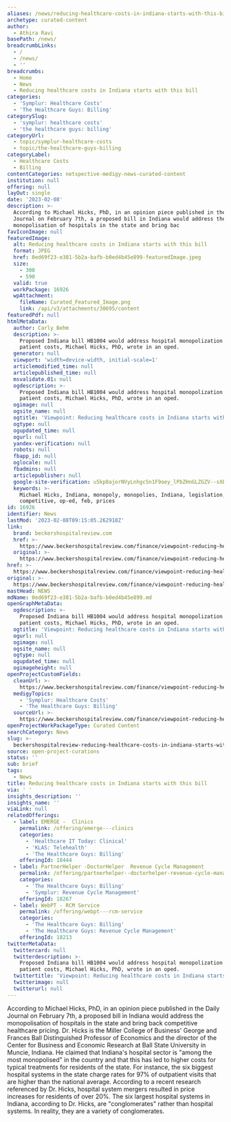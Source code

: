 ```yaml
---
aliases: /news/reducing-healthcare-costs-in-indiana-starts-with-this-bill
archetype: curated-content
author:
  - Athira Ravi
basePath: /news/
breadcrumbLinks:
  - /
  - /news/
  - ''
breadcrumbs:
  - Home
  - News
  - Reducing healthcare costs in Indiana starts with this bill
categories:
  - 'Symplur: Healthcare Costs'
  - 'The Healthcare Guys: Billing'
categorySlug:
  - 'symplur: healthcare costs'
  - 'the healthcare guys: billing'
categoryUrl:
  - topic/symplur-healthcare-costs
  - topic/the-healthcare-guys-billing
categoryLabel:
  - Healthcare Costs
  - Billing
contentCategories: netspective-medigy-news-curated-content
institution: null
offering: null
layOut: single
date: '2023-02-08'
description: >-
  According to Michael Hicks, PhD, in an opinion piece published in the Daily
  Journal on February 7th, a proposed bill in Indiana would address the
  monopolisation of hospitals in the state and bring bac
favIconImage: null
featuredImage:
  alt: Reducing healthcare costs in Indiana starts with this bill
  format: JPEG
  href: 0ed69f23-e381-5b2a-bafb-b0ed4b45e899-featuredImage.jpeg
  size:
    - 300
    - 590
  valid: true
  workPackage: 16926
  wpAttachment:
    fileName: Curated_Featured_Image.png
    link: /api/v3/attachments/30695/content
featuredPdf: null
htmlMetaData:
  author: Carly Behm
  description: >-
    Proposed Indiana bill HB1004 would address hospital monopolization and
    patient costs, Michael Hicks, PhD, wrote in an oped.
  generator: null
  viewport: 'width=device-width, initial-scale=1'
  articlemodified_time: null
  articlepublished_time: null
  msvalidate.01: null
  ogdescription: >-
    Proposed Indiana bill HB1004 would address hospital monopolization and
    patient costs, Michael Hicks, PhD, wrote in an oped.
  ogimage: null
  ogsite_name: null
  ogtitle: 'Viewpoint: Reducing healthcare costs in Indiana starts with this bill'
  ogtype: null
  ogupdated_time: null
  ogurl: null
  yandex-verification: null
  robots: null
  fbapp_id: null
  oglocale: null
  fbadmins: null
  articlepublisher: null
  google-site-verification: u5kp8ajorNVyLnhgcSn1F9oey_lPbZHnGLZGZV--sXE
  keywords: >-
    Michael Hicks, Indiana, monopoly, monopolies, Indiana, legislation,
    competitive, op-ed, feb, prices
id: 16926
identifier: News
lastMod: '2023-02-08T09:15:05.262918Z'
link:
  brand: beckershospitalreview.com
  href: >-
    https://www.beckershospitalreview.com/finance/viewpoint-reducing-healthcare-costs-in-indiana-starts-with-this-bill.html
  original: >-
    https://www.beckershospitalreview.com/finance/viewpoint-reducing-healthcare-costs-in-indiana-starts-with-this-bill.html
href: >-
  https://www.beckershospitalreview.com/finance/viewpoint-reducing-healthcare-costs-in-indiana-starts-with-this-bill.html
original: >-
  https://www.beckershospitalreview.com/finance/viewpoint-reducing-healthcare-costs-in-indiana-starts-with-this-bill.html
mastHead: NEWS
mdName: 0ed69f23-e381-5b2a-bafb-b0ed4b45e899.md
openGraphMetaData:
  ogdescription: >-
    Proposed Indiana bill HB1004 would address hospital monopolization and
    patient costs, Michael Hicks, PhD, wrote in an oped.
  ogtitle: 'Viewpoint: Reducing healthcare costs in Indiana starts with this bill'
  ogurl: null
  ogimage: null
  ogsite_name: null
  ogtype: null
  ogupdated_time: null
  ogimageheight: null
openProjectCustomFields:
  cleanUrl: >-
    https://www.beckershospitalreview.com/finance/viewpoint-reducing-healthcare-costs-in-indiana-starts-with-this-bill.html
  medigyTopics:
    - 'Symplur: Healthcare Costs'
    - 'The Healthcare Guys: Billing'
  sourceUrl: >-
    https://www.beckershospitalreview.com/finance/viewpoint-reducing-healthcare-costs-in-indiana-starts-with-this-bill.html
openProjectWorkPackageType: Curated Content
searchCategory: News
slug: >-
  beckershospitalreview-reducing-healthcare-costs-in-indiana-starts-with-this-bill
source: open-project-curations
status: ''
sub: brief
tags:
  - News
title: Reducing healthcare costs in Indiana starts with this bill
via: ' '
insights_description: ''
insights_name: ''
viaLink: null
relatedOfferings:
  - label: EMERGE -  Clinics
    permalink: /offering/emerge---clinics
    categories:
      - 'Healthcare IT Today: Clinical'
      - 'KLAS: Telehealth'
      - 'The Healthcare Guys: Billing'
    offeringId: 18444
  - label: PartnerHelper -DoctorHelper  Revenue Cycle Management
    permalink: /offering/partnerhelper--doctorhelper-revenue-cycle-management
    categories:
      - 'The Healthcare Guys: Billing'
      - 'Symplur: Revenue Cycle Management'
    offeringId: 18267
  - label: WebPT - RCM Service
    permalink: /offering/webpt---rcm-service
    categories:
      - 'The Healthcare Guys: Billing'
      - 'The Healthcare Guys: Revenue Cycle Management'
    offeringId: 18213
twitterMetaData:
  twittercard: null
  twitterdescription: >-
    Proposed Indiana bill HB1004 would address hospital monopolization and
    patient costs, Michael Hicks, PhD, wrote in an oped.
  twittertitle: 'Viewpoint: Reducing healthcare costs in Indiana starts with this bill'
  twitterimage: null
  twitterurl: null
---
```

<p>According to Michael Hicks, PhD, in an opinion piece published in the Daily Journal on February 7th, a proposed bill in Indiana would address the monopolisation of hospitals in the state and bring back competitive healthcare pricing. Dr. Hicks is the Miller College of Business' George and Frances Ball Distinguished Professor of Economics and the director of the Center for Business and Economic Research at Ball State University in Muncie, Indiana. He claimed that Indiana's hospital sector is "among the most monopolised" in the country and that this has led to higher costs for typical treatments for residents of the state. For instance, the six biggest hospital systems in the state charge rates for 97% of outpatient visits that are higher than the national average. According to a recent research referenced by Dr. Hicks, hospital system mergers resulted in price increases for residents of over 20%. The six largest hospital systems in Indiana, according to Dr. Hicks, are "conglomerates" rather than hospital systems. In reality, they are a variety of conglomerates.</p>